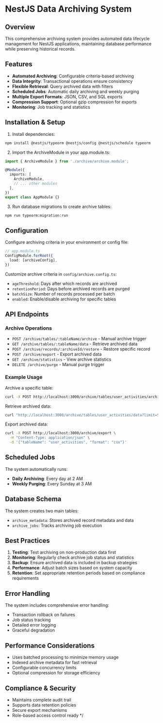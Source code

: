 # NestJS Data Archiving System

## Overview
This comprehensive archiving system provides automated data lifecycle management for NestJS applications, maintaining database performance while preserving historical records.

## Features
- **Automated Archiving**: Configurable criteria-based archiving
- **Data Integrity**: Transactional operations ensure consistency
- **Flexible Retrieval**: Query archived data with filters
- **Scheduled Jobs**: Automatic daily archiving and weekly purging
- **Multiple Export Formats**: JSON, CSV, and SQL exports
- **Compression Support**: Optional gzip compression for exports
- **Monitoring**: Job tracking and statistics

## Installation & Setup

1. Install dependencies:
```bash
npm install @nestjs/typeorm @nestjs/config @nestjs/schedule typeorm
```

2. Import the ArchiveModule in your app.module.ts:
```typescript
import { ArchiveModule } from './archive/archive.module';

@Module({
  imports: [
    ArchiveModule,
    // ... other modules
  ],
})
export class AppModule {}
```

3. Run database migrations to create archive tables:
```bash
npm run typeorm:migration:run
```

## Configuration

Configure archiving criteria in your environment or config file:

```typescript
// app.module.ts
ConfigModule.forRoot({
  load: [archiveConfig],
})
```

Customize archive criteria in `config/archive.config.ts`:
- `ageThreshold`: Days after which records are archived
- `retentionPeriod`: Days before archived records are purged
- `batchSize`: Number of records processed per batch
- `enabled`: Enable/disable archiving for specific tables

## API Endpoints

### Archive Operations
- `POST /archive/tables/:tableName/archive` - Manual archive trigger
- `GET /archive/tables/:tableName/data` - Retrieve archived data
- `POST /archive/records/:archiveId/restore` - Restore specific record
- `POST /archive/export` - Export archived data
- `GET /archive/statistics` - View archive statistics
- `DELETE /archive/purge` - Manual purge trigger

### Example Usage

Archive a specific table:
```bash
curl -X POST http://localhost:3000/archive/tables/user_activities/archive
```

Retrieve archived data:
```bash
curl "http://localhost:3000/archive/tables/user_activities/data?limit=50"
```

Export archived data:
```bash
curl -X POST http://localhost:3000/archive/export \
  -H "Content-Type: application/json" \
  -d '{"tableName": "user_activities", "format": "csv"}'
```

## Scheduled Jobs

The system automatically runs:
- **Daily Archiving**: Every day at 2 AM
- **Weekly Purging**: Every Sunday at 3 AM

## Database Schema

The system creates two main tables:
- `archive_metadata`: Stores archived record metadata and data
- `archive_jobs`: Tracks archiving job execution

## Best Practices

1. **Testing**: Test archiving on non-production data first
2. **Monitoring**: Regularly check archive job status and statistics
3. **Backup**: Ensure archived data is included in backup strategies
4. **Performance**: Adjust batch sizes based on system capacity
5. **Retention**: Set appropriate retention periods based on compliance requirements

## Error Handling

The system includes comprehensive error handling:
- Transaction rollback on failures
- Job status tracking
- Detailed error logging
- Graceful degradation

## Performance Considerations

- Uses batched processing to minimize memory usage
- Indexed archive metadata for fast retrieval
- Configurable concurrency limits
- Optional compression for storage efficiency

## Compliance & Security

- Maintains complete audit trail
- Supports data retention policies
- Secure export mechanisms
- Role-based access control ready
*/